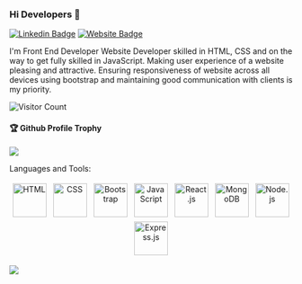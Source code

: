 ### Hi Developers 👋

[![Linkedin Badge](https://img.shields.io/badge/-Umesh-blue?style=flat-square&logo=Linkedin&logoColor=white&link=https://www.linkedin.com/in/Umesh--01629954/)](https://www.linkedin.com/in/umesh-mathulkar-b29a9122a/)
[![Website Badge](https://img.shields.io/badge/WebSite-Umesh-green)](https://umesh-mathulkar.github.io/portfolio/)

I'm
Front End Developer
Website Developer skilled in HTML, CSS and on the way to get fully skilled in JavaScript. Making user 
experience of a website pleasing and attractive. Ensuring responsiveness of website across all devices 
using bootstrap and maintaining good communication with clients is my priority. 


![Visitor Count](https://profile-counter.glitch.me/Umesh-Mathulkar/count.svg)

<div>
  <h4>🏆 Github Profile Trophy</h4>
  <a href="https://github.com/ryo-ma/github-profile-trophy">
    <img src="https://github-profile-trophy.vercel.app/?username=Umesh-Mathulkar&column=7"/>
  </a>
</div>

Languages and Tools: 

<p align="center">
<img src="https://umesh-mathulkar.github.io/portfolio/images/htmlImg.png" alt="HTML" height="60" style="vertical-align:top; margin:4px">
<img src="https://umesh-mathulkar.github.io/portfolio/images/cssImg.png" alt="CSS" height="60" style="vertical-align:top; margin:4px">
<img src="https://umesh-mathulkar.github.io/portfolio/images/Bootst.svg" alt="Bootstrap" height="60" style="vertical-align:top; margin:4px">
  <img src="https://umesh-mathulkar.github.io/portfolio/images/jsimg.png" alt="JavaScript" height="60" style="vertical-align:top; margin:4px">
  <img src="https://umesh-mathulkar.github.io/portfolio/images/react.png" alt="React.js" height="60" style="vertical-align:top; margin:4px">
  <img src="https://umesh-mathulkar.github.io/portfolio/images/mongo.png" alt="MongoDB" height="60" style="vertical-align:top; margin:4px">
  <img src="https://umesh-mathulkar.github.io/portfolio/images/node.png" alt="Node.js" height="60" style="vertical-align:top; margin:4px">
  <img src="https://umesh-mathulkar.github.io/portfolio/images/express.png" alt="Express.js" height="60" style="vertical-align:top; margin:4px">
</p>
    

![](https://activity-graph.herokuapp.com/graph?username=Umesh-Mathulkar&theme=react-dark&area=true)
<!--
**Umesh-Mathulkar/Umesh-Mathulkar** is a ✨ _special_ ✨ repository because its `README.md` (this file) appears on your GitHub profile.

Here are some ideas to get you started:

- 🔭 I’m currently working on ...
- 🌱 I’m currently learning ...
- 👯 I’m looking to collaborate on ...
- 🤔 I’m looking for help with ...
- 💬 Ask me about ...
- 📫 How to reach me: ...
- 😄 Pronouns: ...
- ⚡ Fun fact: .....

-->
